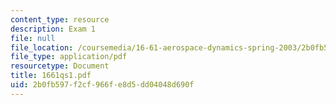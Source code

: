 ```yaml
---
content_type: resource
description: Exam 1
file: null
file_location: /coursemedia/16-61-aerospace-dynamics-spring-2003/2b0fb597f2cf966fe8d5dd04048d690f_1661qs1.pdf
file_type: application/pdf
resourcetype: Document
title: 1661qs1.pdf
uid: 2b0fb597-f2cf-966f-e8d5-dd04048d690f
---
```

